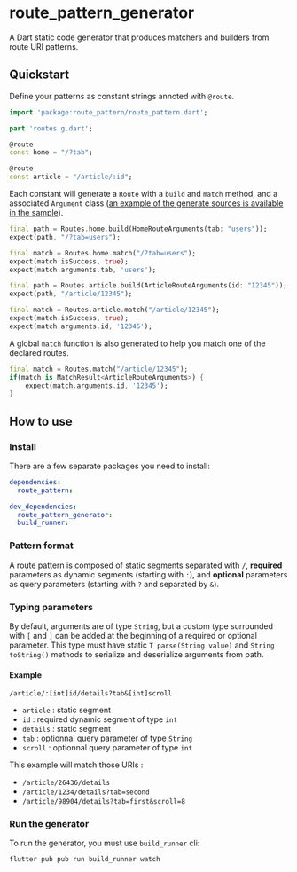 # route_pattern_generator

A Dart static code generator that produces matchers and builders from route URI patterns.

## Quickstart

Define your patterns as constant strings annoted with `@route`.

```dart
import 'package:route_pattern/route_pattern.dart';

part 'routes.g.dart';

@route
const home = "/?tab";

@route
const article = "/article/:id";
```

Each constant will generate a `Route` with a `build` and `match` method, and a associated `Argument` class ([an example of the generate sources is available in the sample](sample/lib/routes.g.dart)).

```dart
final path = Routes.home.build(HomeRouteArguments(tab: "users"));
expect(path, "/?tab=users");

final match = Routes.home.match("/?tab=users");
expect(match.isSuccess, true);
expect(match.arguments.tab, 'users');

final path = Routes.article.build(ArticleRouteArguments(id: "12345"));
expect(path, "/article/12345");

final match = Routes.article.match("/article/12345");
expect(match.isSuccess, true);
expect(match.arguments.id, '12345');
```

A global `match` function is also generated to help you match one of the declared routes.

```dart
final match = Routes.match("/article/12345");
if(match is MatchResult<ArticleRouteArguments>) {
    expect(match.arguments.id, '12345');
}
```

## How to use

### Install

There are a few separate packages you need to install:

```yaml
dependencies:
  route_pattern:

dev_dependencies:
  route_pattern_generator: 
  build_runner: 
```

### Pattern format

A route pattern is composed of static segments separated with `/`, **required** parameters as dynamic segments (starting with `:`), and **optional** parameters as query parameters (starting with `?` and separated by `&`).

### Typing parameters

By default, arguments are of type `String`, but a custom type surrounded with `[` and `]` can be added at the beginning of a required or optional parameter. This type must have static `T parse(String value)` and `String toString()`  methods to serialize and deserialize arguments from path.

#### Example

`/article/:[int]id/details?tab&[int]scroll`

* `article` : static segment
* `id` : required dynamic segment of type `int`
* `details` : static segment
* `tab` : optionnal query parameter of type `String`
* `scroll` : optionnal query parameter of type `int`

This example will match those URIs :

* `/article/26436/details`
* `/article/1234/details?tab=second`
* `/article/98904/details?tab=first&scroll=8`

### Run the generator

To run the generator, you must use `build_runner` cli:

```sh
flutter pub pub run build_runner watch
```